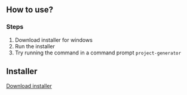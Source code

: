 ## How to use?
### Steps
1. Download installer for windows
2. Run the installer
3. Try running the command in a command prompt `project-generator`

## Installer
[Download installer](https://github.com/Ricardo-we/project-generator/releases/download/Installer/ProjectGeneratorSetup.exe)
